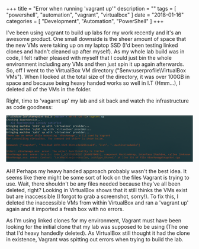 +++
title = "Error when running 'vagrant up'"
description = ""
tags = [
    "powershell",
    "automation",
    "vagrant",
    "virtualbox"
]
date = "2018-01-16"
categories = [
    "Development",
    "Automation",
    "PowerShell"
]
+++

I've been using vagrant to build up labs for my work recently and it's an awesome product. One small downside is the sheer amount of space that the new VMs were taking up on my laptop SSD (I'd been testing linked clones and hadn't cleaned up after myself). As my whole lab build was in code, I felt rather pleased with myself that I could just bin the whole environment including any VMs and then just spin it up again afterwards. So, off I went to the VirtualBox VM directory ("$env:userprofile\VirtualBox VMs"). When I looked at the total size of the directory, it was over 100GB in space and because being heavy handed works so well in I.T (Hmm...), I deleted all of the VMs in the folder.

Right, time to 'vagarnt up' my lab and sit back and watch the infrastructure as code goodness: 

![](/img/vagrant-fail.PNG)

AH! Perhaps my heavy handed approach probably wasn't the best idea. It seems like there might be some sort of lock on the files Vagrant is trying to use. Wait, there shouldn't be any files needed because they've all been deleted, right? Looking in VirtualBox shows that it still thinks the VMs exist but are inaccessible (I forgot to grab a screenshot, sorry!). To fix this, I deleted the inaccessible VMs from within VirtualBox and ran a 'vagrant up' again and it imported a fresh box with no errors. 

As I'm using linked clones for my environment, Vagrant must have been looking for the initial clone that my lab was supposed to be using (The one that I'd heavy handedly deleted). As VirtualBox still thought it had the clone in existence, Vagrant was spitting out errors when trying to build the lab. 

